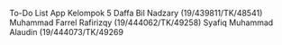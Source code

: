 To-Do List App
Kelompok 5
Daffa Bil Nadzary (19/439811/TK/48541)
Muhammad Farrel Rafirizqy (19/444062/TK/49258)
Syafiq Muhammad Alaudin (19/444073/TK/49269
